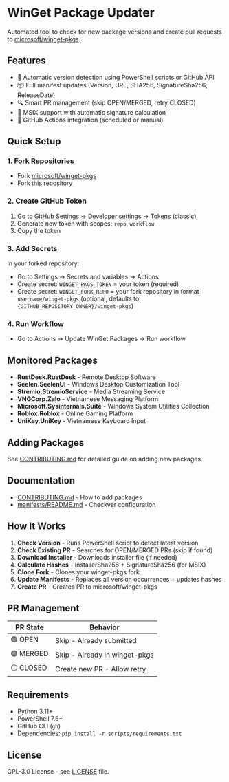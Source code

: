 # WinGet Package Updater

Automated tool to check for new package versions and create pull requests to [microsoft/winget-pkgs](https://github.com/microsoft/winget-pkgs).

## Features

- 🔄 Automatic version detection using PowerShell scripts or GitHub API
- 📦 Full manifest updates (Version, URL, SHA256, SignatureSha256, ReleaseDate)
- 🔍 Smart PR management (skip OPEN/MERGED, retry CLOSED)
- 🎯 MSIX support with automatic signature calculation
- 🤖 GitHub Actions integration (scheduled or manual)

## Quick Setup

### 1. Fork Repositories

- Fork [microsoft/winget-pkgs](https://github.com/microsoft/winget-pkgs)
- Fork this repository

### 2. Create GitHub Token

1. Go to [GitHub Settings → Developer settings → Tokens (classic)](https://github.com/settings/tokens)
2. Generate new token with scopes: `repo`, `workflow`
3. Copy the token

### 3. Add Secrets

In your forked repository:

- Go to Settings → Secrets and variables → Actions
- Create secret: `WINGET_PKGS_TOKEN` = your token (required)
- Create secret: `WINGET_FORK_REPO` = your fork repository in format `username/winget-pkgs` (optional, defaults to `{GITHUB_REPOSITORY_OWNER}/winget-pkgs`)

### 4. Run Workflow

- Go to Actions → Update WinGet Packages → Run workflow

## Monitored Packages

- **RustDesk.RustDesk** - Remote Desktop Software
- **Seelen.SeelenUI** - Windows Desktop Customization Tool
- **Stremio.StremioService** - Media Streaming Service
- **VNGCorp.Zalo** - Vietnamese Messaging Platform
- **Microsoft.Sysinternals.Suite** - Windows System Utilities Collection
- **Roblox.Roblox** - Online Gaming Platform
- **UniKey.UniKey** - Vietnamese Keyboard Input

## Adding Packages

See [CONTRIBUTING.md](CONTRIBUTING.md) for detailed guide on adding new packages.

## Documentation

- [CONTRIBUTING.md](CONTRIBUTING.md) - How to add packages
- [manifests/README.md](manifests/README.md) - Checkver configuration

## How It Works

1. **Check Version** - Runs PowerShell script to detect latest version
2. **Check Existing PR** - Searches for OPEN/MERGED PRs (skip if found)
3. **Download Installer** - Downloads installer file (if needed)
4. **Calculate Hashes** - InstallerSha256 + SignatureSha256 (for MSIX)
5. **Clone Fork** - Clones your winget-pkgs fork
6. **Update Manifests** - Replaces all version occurrences + updates hashes
7. **Create PR** - Creates PR to microsoft/winget-pkgs

## PR Management

| PR State | Behavior |
|----------|----------|
| 🟢 OPEN | Skip - Already submitted |
| 🟣 MERGED | Skip - Already in winget-pkgs |
| ⚪ CLOSED | Create new PR - Allow retry |

## Requirements

- Python 3.11+
- PowerShell 7.5+
- GitHub CLI (`gh`)
- Dependencies: `pip install -r scripts/requirements.txt`

## License

GPL-3.0 License - see [LICENSE](LICENSE) file.
